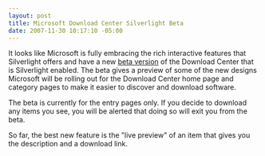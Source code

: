 ```yaml
---
layout: post
title: Microsoft Download Center Silverlight Beta
date: 2007-11-30 10:17:10 -05:00
---
```


It looks like Microsoft is fully embracing the rich interactive features that Silverlight offers and have a new [beta version](http://preview.microsoft.com/downloads/HomePage.aspx) of the Download Center that is Silverlight enabled. The beta gives a preview of some of the new designs Microsoft will be rolling out for the Download Center home page and category pages to make it easier to discover and download software.

The beta is currently for the entry pages only. If you decide to download any items you see, you will be alerted that doing so will exit you from the beta.

So far, the best new feature is the "live preview" of an item that gives you the description and a download link.
